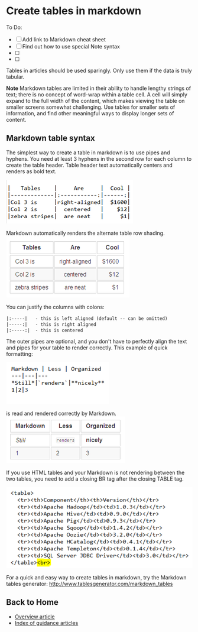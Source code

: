 <properties
	title="Create tables in markdown"
	pageTitle="Create tables in markdown for EMS articles"
	description="Explains how to code tables in markdown."
	metaKeywords=""
	services=""
	solutions=""
	documentationCenter=""
	authors="v-jocgar"
	videoId=""
	scriptId=""
	manager="robmazz" />

<tags
	ms.service="contributor-guide"
	ms.devlang=""
	ms.topic="article"
	ms.tgt_pltfrm=""
	ms.workload=""
	ms.date="02/19/2016"
	ms.author="v-jocgar" />

# Create tables in markdown

To Do:
- [ ] Add link to Markdown cheat sheet
- [ ] Find out how to use special Note syntax
- [ ]
- [ ]   

Tables in articles should be used sparingly. Only use them if the data is truly tabular.

**Note**
Markdown tables are limited in their ability to handle lengthy strings of text; there is no concept of word-wrap within a table cell. A cell will simply expand to the full width of the content, which makes viewing the table on smaller screens somewhat challenging. Use tables for smaller sets of information, and find other meaningful ways to display longer sets of content.

## Markdown table syntax
The simplest way to create a table in markdown is to use pipes and hyphens. You need at least 3 hyphens in the second row for each column to create the table header. Table header text automatically centers and renders as bold text.  

 ![1]

Markdown automatically renders the alternate table row shading.  
 ![2]

You can justify the columns with colons:

    |:-----|   - this is left aligned (default -- can be omitted)
    |-----:|   - this is right aligned
    |:-----:|  - this is centered

The outer pipes are optional, and you don't have to perfectly align the text and pipes for your table to render correctly. This example of quick formatting:

 ![3]

is read and rendered correctly by Markdown.  
 ![4]

If you use HTML tables and your Markdown is not rendering between the two tables, you need to add a closing BR tag after the closing TABLE tag.

![5]

For a quick and easy way to create tables in markdown, try the Markdown tables generator: http://www.tablesgenerator.com/markdown_tables

<!--
- https://github.com/adam-p/markdown-here/wiki/Markdown-Cheatsheet#wiki-tables
- http://michelf.ca/projects/php-markdown/extra/#table
-->

## Back to Home

- [Overview article](./../README.md)
- [Index of guidance articles](./contributor-guide-index.md)

<!--image references-->
[1]: ./media/create-tables-markdown/table-markdown-1.png
[2]: ./media/create-tables-markdown/table-markdown-2.png
[3]: ./media/create-tables-markdown/table-markdown-3.png
[4]: ./media/create-tables-markdown/table-markdown-4.png
[5]: ./media/create-tables-markdown/break-tables.png
